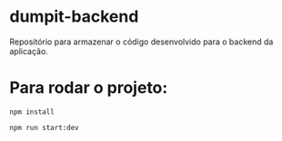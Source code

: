 # dumpit-backend

Repositório para armazenar o código desenvolvido para o backend da aplicação.

# Para rodar o projeto:

`npm install`

`npm run start:dev`
